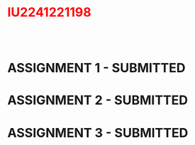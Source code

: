 <h1 style="color: red;">IU2241221198</h1>

</hr>
</br></br>
<h1>ASSIGNMENT 1 - SUBMITTED</h1>
</hr>
<h1>ASSIGNMENT 2 - SUBMITTED</h1>
</hr>
<h1>ASSIGNMENT 3 - SUBMITTED</h1>